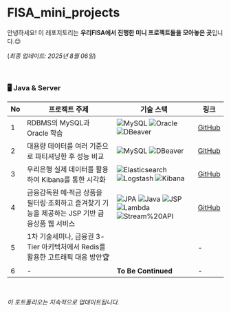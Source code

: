 # FISA_mini_projects
안녕하세요!
이 레포지토리는 **우리FISA에서 진행한 미니 프로젝트들을 모아놓은 곳**입니다.😊
  
(_최종 업데이트: 2025년 8월 06일_)

<!-- ![기초 프로젝트 타임라인]() -->
<br>

### 🖥️ Java & Server

| No  | 프로젝트 주제  | 기술 스택                     | 링크     |
| --- |--------------- | ------------------------------ | -------- |
| 1   | RDBMS의 MySQL과 Oracle 학습 | ![MySQL](https://img.shields.io/badge/MySQL-4479A1?style=flat-square&logo=mysql&logoColor=white) ![Oracle](https://img.shields.io/badge/Oracle-4AC0DA?style=flat-square&logo=oracle&logoColor=white) ![DBeaver](https://img.shields.io/badge/DBeaver-4A9ADA?style=flat-square&logo=dbeaver&logoColor=white)| [GitHub](https://github.com/LeeJoEun-01/FISA_basic_projects/blob/main/RDBMS-SQL/readme.md) |
| 2 | 대용량 데이터를 여러 기준으로 파티셔닝한 후 성능 비교 | ![MySQL](https://img.shields.io/badge/MySQL-4479A1?style=flat-square&logo=mysql&logoColor=white) ![DBeaver](https://img.shields.io/badge/DBeaver-4A9ADA?style=flat-square&logo=dbeaver&logoColor=white) | [GitHub](https://github.com/LeeJoEun-01/FISA_mini_projects/blob/main/RDBMS-SQL/PartitionProject.md) |
| 3 | 우리은행 실제 데이터를 활용하여 Kibana를 통한 시각화 | ![Elasticsearch](https://img.shields.io/badge/Elasticsearch-005571?style=flat-square&logo=elasticsearch&logoColor=white) ![Logstash](https://img.shields.io/badge/Logstash-F2DC60?style=flat-square&logo=logstash&logoColor=black) ![Kibana](https://img.shields.io/badge/Kibana-E8488B?style=flat-square&logo=kibana&logoColor=white) | [GitHub](https://github.com/LeeJoEun-01/FISA_mini_projects/blob/main/ELK%20Stack/Kibana_%EC%8B%9C%EA%B0%81%ED%99%94.md) |
| 4 | 금융감독원 예·적금 상품을 필터링·조회하고 즐겨찾기 기능을 제공하는 JSP 기반 금융상품 웹 서비스 | ![JPA](https://img.shields.io/badge/JPA-59666C?style=flat-square&logo=java&logoColor=white) ![Java](https://img.shields.io/badge/Java-007396?style=flat-square&logo=OpenJDK&logoColor=white) ![JSP](https://img.shields.io/badge/JSP-1A237E?style=flat-square&logo=java&logoColor=white) ![Lambda](https://img.shields.io/badge/Lambda-4527A0?style=flat-square&logo=aws-lambda&logoColor=white) ![Stream%20API](https://img.shields.io/badge/Stream%20API-283593?style=flat-square&logo=java&logoColor=white)| [GitHub](https://github.com/imewuzin/MoneyMoni) |
| 5 | 1차 기술세미나, 금융권 3-Tier 아키텍처에서 Redis를 활용한 고트래픽 대응 방안🏆 |  | - | - |
| 6 | - | **To Be Continued** | - | - |




<br>

_이 포트폴리오는 지속적으로 업데이트됩니다._
